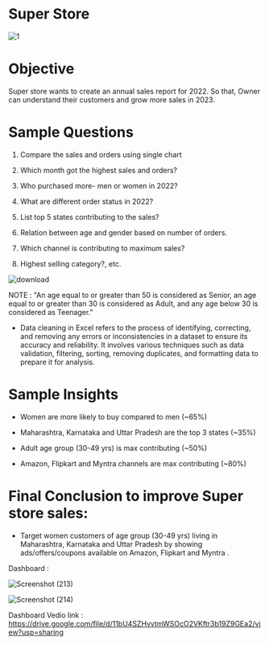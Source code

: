 # Super Store 

![1](https://user-images.githubusercontent.com/119277783/221373149-d228b8ab-18e8-47fd-95bf-8bd5ba6c3119.jpg)



# Objective

Super store wants to create an annual sales report for 2022. 
So that, Owner can understand their customers and grow more sales in 2023.


# Sample Questions

 1. Compare the sales and orders using single chart

 2. Which month got the highest sales and orders?

 3. Who purchased more- men or women in 2022?

 4. What are different order status in 2022?

 5. List top 5 states contributing to the sales?

 6. Relation between age and gender based on number of orders. 

 7. Which channel is contributing to maximum sales?

 8. Highest selling category?, etc.
 
 
 ![download](https://user-images.githubusercontent.com/119277783/221359013-f8c52a8a-fc1c-4e9d-9b09-ec5bb372bb58.jpg)




NOTE :  "An age equal to or greater than 50 is considered as Senior, an age equal to or greater than 30 is considered as Adult, and any age below 30 is considered as Teenager."

 - Data cleaning in Excel refers to the process of identifying, correcting, and removing any errors or inconsistencies in a dataset to ensure its accuracy and reliability. It involves various techniques such as data validation, filtering, sorting, removing duplicates, and formatting data to prepare it for analysis.



# Sample Insights

  - Women are more likely to buy compared to men (~65%)

  - Maharashtra, Karnataka and Uttar Pradesh are the top 3 states (~35%)

  - Adult age group (30-49 yrs) is max contributing (~50%)

  - Amazon, Flipkart and Myntra channels are max contributing (~80%)



# Final Conclusion to improve Super store sales:

 - Target women customers of age group (30-49 yrs) living in Maharashtra, Karnataka and Uttar Pradesh by showing ads/offers/coupons available on Amazon, Flipkart and Myntra .


Dashboard :

![Screenshot (213)](https://user-images.githubusercontent.com/119277783/221359461-e42fbee4-30a2-4aef-974e-bf38f7d816ba.png)



![Screenshot (214)](https://user-images.githubusercontent.com/119277783/221359480-6404df10-096f-4180-ab05-c38c7950bfb6.png)



Dashboard Vedio link :
https://drive.google.com/file/d/11bU4SZHvvtmWSOcO2VKftr3b19Z9GEa2/view?usp=sharing






